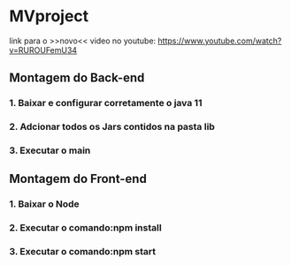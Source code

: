 # MVproject
link para o >>novo<< video no youtube:
https://www.youtube.com/watch?v=RUROUFemU34

## Montagem do Back-end

### 1. Baixar e configurar corretamente o java 11

### 2. Adcionar todos os Jars contidos na pasta lib

### 3. Executar o main

## Montagem do Front-end

### 1. Baixar o Node

### 2. Executar o comando:npm install

### 3. Executar o comando:npm start

